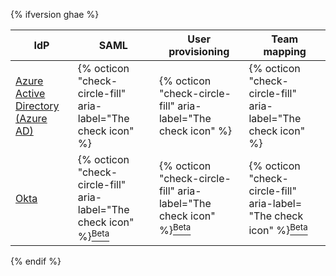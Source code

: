 {% ifversion ghae %}

IdP | SAML | User provisioning | Team mapping| 
--- | --- | ---------------- | --------- |
[Azure Active Directory (Azure AD)](/admin/authentication/configuring-authentication-and-provisioning-with-your-identity-provider/configuring-authentication-and-provisioning-for-your-enterprise-using-azure-ad) | {% octicon "check-circle-fill" aria-label="The check icon" %} | {% octicon "check-circle-fill" aria-label="The check icon" %}| {% octicon "check-circle-fill" aria-label="The check icon" %} |
[Okta](/admin/authentication/configuring-authentication-and-provisioning-with-your-identity-provider/configuring-authentication-and-provisioning-for-your-enterprise-using-okta) | {% octicon "check-circle-fill" aria-label="The check icon" %}[<sup>Beta</sup>](/admin/authentication/configuring-authentication-and-provisioning-with-your-identity-provider/configuring-authentication-and-provisioning-for-your-enterprise-using-okta)| {% octicon "check-circle-fill" aria-label="The check icon" %}[<sup>Beta</sup>](/admin/authentication/configuring-authentication-and-provisioning-with-your-identity-provider/configuring-authentication-and-provisioning-for-your-enterprise-using-okta)| {% octicon "check-circle-fill" aria-label= "The check icon" %}[<sup>Beta</sup>](/admin/authentication/configuring-authentication-and-provisioning-with-your-identity-provider/mapping-okta-groups-to-teams) |

{% endif %}
